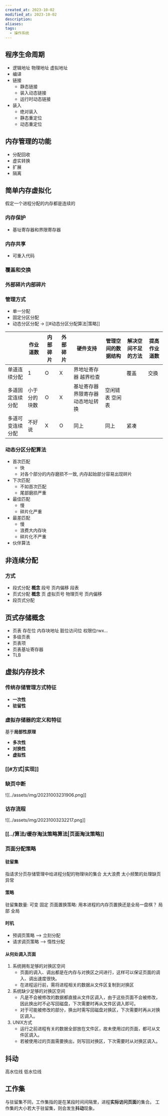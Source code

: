 ```yaml
---
created_at: 2023-10-02
modified_at: 2023-10-02
description: 
aliases: 
tags:
  - 操作系统
---
```


## 程序生命周期
- 逻辑地址 物理地址 虚拟地址
- 编译
- 链接
	- 静态链接
	- 装入动态链接
	- 运行时动态链接
- 装入
	- 绝对装入
	- 静态重定位
	- 动态重定位
## 内存管理的功能
- 分配回收
- 虚实转换
- 扩展
- 隔离
## 简单内存虚拟化
假定一个进程分配的内存都是连续的
### 内存保护
- 基址寄存器和界限寄存器
### 内存共享
- 可重入代码
### 覆盖和交换
### 外部碎片内部碎片
### 管理方式
- 单一分配
- 固定分区分配
- 动态分区分配 -> [[#动态分区分配算法|策略]]

||作业道数|内部碎片|外部碎片|硬件支持|管理空间的数据结构|解决空间不足的方法|提高作业道数|
|--|--|--|--|--|--|--|--|
|单道连续分配|1|O|X|界地址寄存器 越界检查||覆盖|交换|
|多道固定连续分配|小于分的块数|O|X|基址寄存器界限寄存器动态地址转换|空闲链表 空闲表||||
|多道可变连续分配|不好说|X|O|同上|同上|紧凑|||
### 动态分区分配算法
- 首次匹配
	- 快
	- 对各个部分的内存磨损不一致, 内存起始部分容易出现碎片
- 下次匹配
	- 不如首次匹配
	- 尾部磨损严重
- 最佳匹配
	- 慢
	- 碎片化严重
- 最差匹配
	- 慢
	- 浪费大内存块
	- 碎片化不严重
- 伙伴算法
## 非连续分配
### 方式
- 段式分配
	**概念**
	段号 页内偏移 段表
- 页式分配
	**概念**
	页 虚拟页号 物理页号 页内偏移
- 段页式分配

## 页式存储概念
- 页表 存在位 内存块地址 脏位访问位 权限位rwx...
- 多级页表
- 页表项
- 页表基址寄存器
- TLB
## 虚拟内存技术
### 传统存储管理方式特征
- **一次性**
- **驻留性**
### 虚拟存储器的定义和特征
基于**局部性原理**
- **多次性**
- **对换性**
- **虚拟性**
### [[#方式|实现]]
### 缺页中断
![[../assets/img/20231003231906.png]]
### 访存流程
![[../assets/img/20231003232217.png]]
### [[../算法/缓存淘汰策略算法|页面淘汰策略]]
### 页面分配策略
#### 驻留集
指请求分页存储管理中给进程分配的物理块的集合
太大浪费
太小频繁的处理缺页异常
#### 策略
驻留集数量: 可变 固定
页面置换策略: 用本进程的内存页置换还是全局一盘棋？ 局部 全局
#### 时机
- 预调页策略 --> 立刻分配
- 请求调页策略 --> 惰性分配
#### 从何处调入页面
1.  系统拥有足够的对换区空间
    - 页面的调入、调出都是在内存与对换区之间进行，这样可以保证页面的调入、调出速度很快。
    - 在进程运行前，需将进程相关的数据从文件区复制到对换区
2. 系统缺少足够的对换区空间
    - 凡是不会被修改的数据都直接从文件区调入，由于这些页面不会被修改，因此换出时不必写回磁盘，下次需要时再从文件区调入即可。
    - 对于可能被修改的部分，换出时需写回磁盘对换区，下次需要时再从对换区调入。
3. UNIX方式
    - 运行之前进程有关的数据全部放在文件区，故未使用过的页面，都可从文件区调入。
    - 若被使用过的页面需要换出，则写回对换区，下次需要时从对换区调入。

## 抖动
高水位线 低水位线

## 工作集
与驻留集不同，工作集指的是在某段时间间隔里，进程**实际访问页面**的集合。
工作集的大小若大于驻留集，则会发生**抖动**现象。